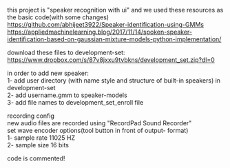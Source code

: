 this project is "speaker recognition with ui" and we used these resources as the basic code(with some changes)
https://github.com/abhijeet3922/Speaker-identification-using-GMMs
https://appliedmachinelearning.blog/2017/11/14/spoken-speaker-identification-based-on-gaussian-mixture-models-python-implementation/ 

download these files to development-set:
https://www.dropbox.com/s/87v8jxxu9tvbkns/development_set.zip?dl=0

in order to add new speaker:   
1- add user directory (with name style and structure of built-in speakers) in development-set    
2- add username.gmm to speaker-models   
3- add file names to development_set_enroll file   

recording config   
new audio files are recorded using "RecordPad Sound Recorder"   
set wave encoder options(tool button in front of output- format)    
1- sample rate 11025 HZ   
2- sample size 16 bits

code is commented!
